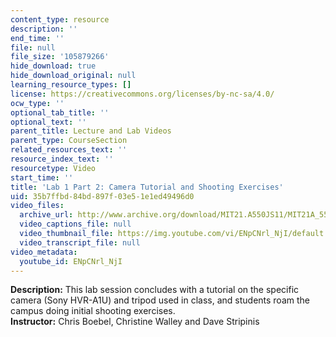 ```yaml
---
content_type: resource
description: ''
end_time: ''
file: null
file_size: '105879266'
hide_download: true
hide_download_original: null
learning_resource_types: []
license: https://creativecommons.org/licenses/by-nc-sa/4.0/
ocw_type: ''
optional_tab_title: ''
optional_text: ''
parent_title: Lecture and Lab Videos
parent_type: CourseSection
related_resources_text: ''
resource_index_text: ''
resourcetype: Video
start_time: ''
title: 'Lab 1 Part 2: Camera Tutorial and Shooting Exercises'
uid: 35b7ffbd-84bd-897f-03e5-1e1ed49496d0
video_files:
  archive_url: http://www.archive.org/download/MIT21.A550JS11/MIT21A_550JS11_lab01_2_300k.mp4
  video_captions_file: null
  video_thumbnail_file: https://img.youtube.com/vi/ENpCNrl_NjI/default.jpg
  video_transcript_file: null
video_metadata:
  youtube_id: ENpCNrl_NjI
---
```


**Description:** This lab session concludes with a tutorial on the specific camera (Sony HVR-A1U) and tripod used in class, and students roam the campus doing initial shooting exercises.  
**Instructor:** Chris Boebel, Christine Walley and Dave Stripinis


